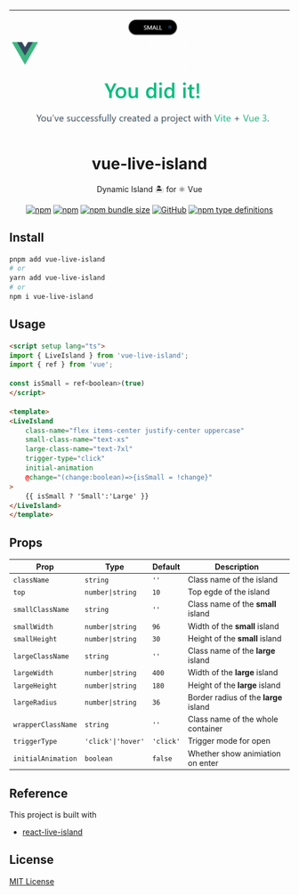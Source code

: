 
---
![](vue-live-island.gif)

<div align="center">

# vue-live-island

Dynamic Island 🏝 for ⚛️ Vue

[![npm](https://img.shields.io/npm/v/vue-live-island.svg?style=flat-square)](https://www.npmjs.com/package/vue-live-island)
[![npm](https://img.shields.io/npm/dt/vue-live-island?style=flat-square)](https://www.npmtrends.com/vue-live-island)
[![npm bundle size](https://img.shields.io/bundlephobia/minzip/vue-live-island?style=flat-square)](https://bundlephobia.com/result?p=vue-live-island)
[![GitHub](https://img.shields.io/github/license/nanxiaobei/react-live-island?style=flat-square)](https://github.com/nanxiaobei/react-live-island/blob/main/LICENSE)
[![npm type definitions](https://img.shields.io/npm/types/typescript?style=flat-square)](https://github.com/nanxiaobei/react-live-island/blob/main/src/types.ts)

</div>

## Install

```sh
pnpm add vue-live-island
# or
yarn add vue-live-island
# or
npm i vue-live-island
```

## Usage

```html
<script setup lang="ts">
import { LiveIsland } from 'vue-live-island';
import { ref } from 'vue';

const isSmall = ref<boolean>(true)
</script>

<template>
<LiveIsland
    class-name="flex items-center justify-center uppercase"
    small-class-name="text-xs"
    large-class-name="text-7xl"
    trigger-type="click"
    initial-animation
    @change="(change:boolean)=>{isSmall = !change}"
>
    {{ isSmall ? 'Small':'Large' }}
</LiveIsland>
</template>
```

## Props

| Prop               | Type                              | Default   | Description                                   |
| ------------------ | --------------------------------- | --------- | --------------------------------------------- |
| `className`        | `string`                          | `''`      | Class name of the island                      |
| `top`              | `number\|string`                  | `10`      | Top egde of the island                        |
| `smallClassName`   | `string`                          | `''`      | Class name of the **small** island            |
| `smallWidth`       | `number\|string`                  | `96`      | Width of the **small** island                 |
| `smallHeight`      | `number\|string`                  | `30`      | Height of the **small** island                |
| `largeClassName`   | `string`                          | `''`      | Class name of the **large** island            |
| `largeWidth`       | `number\|string`                  | `400`     | Width of the **large** island                 |
| `largeHeight`      | `number\|string`                  | `180`     | Height of the **large** island                |
| `largeRadius`      | `number\|string`                  | `36`      | Border radius of the **large** island         |
| `wrapperClassName` | `string`                          | `''`      | Class name of the whole container             |
| `triggerType`      | `'click'\|'hover'`                | `'click'` | Trigger mode for open                         |
| `initialAnimation` | `boolean`                         | `false`   | Whether show animiation on enter              |


## Reference
This project is built with
- [react-live-island](https://github.com/nanxiaobei/react-live-island)

## License

[MIT License](https://github.com/flyi/vue-live-island/blob/master/LICENSE)
